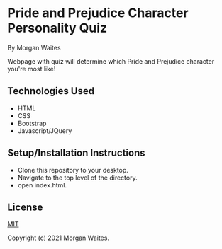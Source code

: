 # Pride and Prejudice Character Personality Quiz

By Morgan Waites

Webpage with quiz will determine which Pride and Prejudice character you're most like!

## Technologies Used
* HTML
* CSS
* Bootstrap
* Javascript/JQuery

## Setup/Installation Instructions
* Clone this repository to your desktop.
* Navigate to the top level of the directory.
* open index.html.

## License
[MIT](https://opensource.org/licenses/MIT)

Copyright (c) 2021 Morgan Waites.
